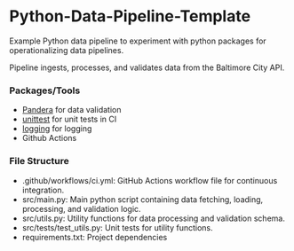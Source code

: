 # Python-Data-Pipeline-Template

Example Python data pipeline to experiment with python packages for operationalizing data pipelines.

Pipeline ingests, processes, and validates data from the Baltimore City API.

### Packages/Tools

- [Pandera](https://pandera.readthedocs.io/en/stable/index.html) for data validation
- [unittest](https://docs.python.org/3/library/unittest.html) for unit tests in CI
- [logging](https://docs.python.org/3/howto/logging.html) for logging
- Github Actions

### File Structure

- .github/workflows/ci.yml: GitHub Actions workflow file for continuous integration.
- src/main.py: Main python script containing data fetching, loading, processing, and validation logic.
- src/utils.py: Utility functions for data processing and validation schema.
- src/tests/test_utils.py: Unit tests for utility functions.
- requirements.txt: Project dependencies